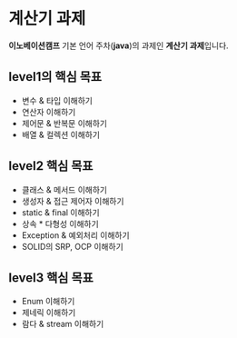 # 계산기 과제
**이노베이션캠프** 기본 언어 주차(**java**)의 과제인 **계산기 과제**입니다.

## level1의 핵심 목표
- 변수 & 타입 이해하기
- 연산자 이해하기
- 제어문 & 반복문 이해하기
- 배열 & 컬렉션 이해하기

## level2 핵심 목표
- 클래스 & 메서드 이해하기
- 생성자 & 접근 제어자 이해하기
- static & final 이해하기
- 상속 * 다형성 이해하기
- Exception & 예외처리 이해하기
- SOLID의 SRP, OCP 이해하기

## level3 핵심 목표
- Enum 이해하기
- 제네릭 이해하기
- 람다 & stream 이해하기
